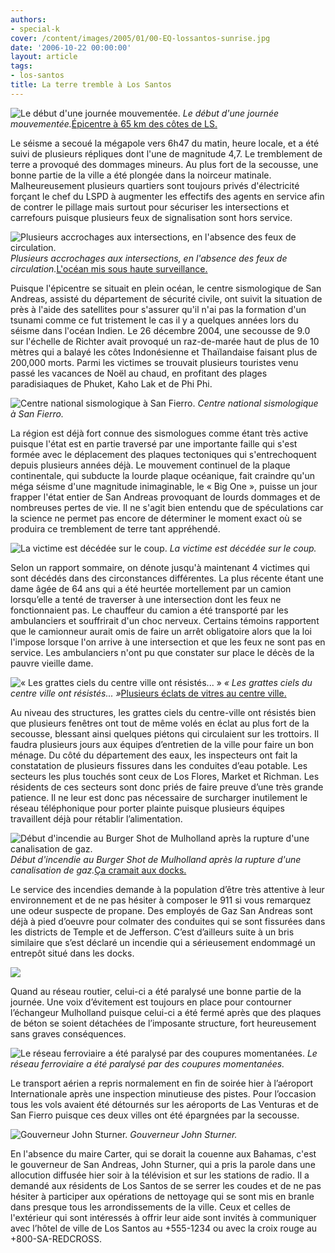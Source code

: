 ```yaml
---
authors:
- special-k
cover: /content/images/2005/01/00-EQ-lossantos-sunrise.jpg
date: '2006-10-22 00:00:00'
layout: article
tags:
- los-santos
title: La terre tremble à Los Santos
---
```



![Le début d'une journée mouvementée.](/content/images/2005/01/00-EQ-lossantos-sunrise.jpg)
_Le début d'une journée mouvementée._[Épicentre à 65 km des côtes de LS.](/content/images/2005/01/00-EQ-epicentre.jpg)

Le séisme a secoué la mégapole vers 6h47 du matin, heure locale, et a été suivi de plusieurs répliques dont l'une de magnitude 4,7. Le tremblement de terre a provoqué des dommages mineurs. Au plus fort de la secousse, une bonne partie de la ville a été plongée dans la noirceur matinale. Malheureusement plusieurs quartiers sont toujours privés d'électricité forçant le chef du LSPD à augmenter les effectifs des agents en service afin de contrer le pillage mais surtout pour sécuriser les intersections et carrefours puisque plusieurs feux de signalisation sont hors service.

![Plusieurs accrochages aux intersections, en l'absence des feux de circulation.](/content/images/2005/01/00-EQ-no-traffic-lights.jpg)
_Plusieurs accrochages aux intersections, en l'absence des feux de circulation._[L'océan mis sous haute surveillance.](/content/images/2005/01/00-EQ-ocean-tsunami-alert.jpg)

Puisque l'épicentre se situait en plein océan, le centre sismologique de San Andreas, assisté du département de sécurité civile, ont suivit la situation de près à l'aide des satellites pour s'assurer qu'il n'ai pas la formation d'un tsunami comme ce fut tristement le cas il y a quelques années lors du séisme dans l'océan Indien. Le 26 décembre 2004, une secousse de 9.0 sur l'échelle de Richter avait provoqué un raz-de-marée haut de plus de 10 mètres qui a balayé les côtes Indonésienne et Thaïlandaise faisant plus de 200,000 morts. Parmi les victimes se trouvait plusieurs touristes venu passé les vacances de Noël au chaud, en profitant des plages paradisiaques de Phuket, Kaho Lak et de Phi Phi.

![Centre national sismologique à San Fierro.](/content/images/2005/01/00-EQ-centre-sismologique.jpg)
_Centre national sismologique à San Fierro._

La région est déjà fort connue des sismologues comme étant très active puisque l'état est en partie traversé par une importante faille qui s'est formée avec le déplacement des plaques tectoniques qui s'entrechoquent depuis plusieurs années déjà. Le mouvement continuel de la plaque continentale, qui subducte la lourde plaque océanique, fait craindre qu'un méga séisme d'une magnitude inimaginable, le « Big One », puisse un jour frapper l'état entier de San Andreas provoquant de lourds dommages et de nombreuses pertes de vie. Il ne s'agit bien entendu que de spéculations car la science ne permet pas encore de déterminer le moment exact&nbsp;où se produira ce tremblement de terre tant appréhendé.

![La victime est décédée sur le coup.](/content/images/2005/01/00-EQ-dead-oldlady.jpg)
_La victime est décédée sur le coup._

Selon un rapport sommaire, on dénote jusqu'à maintenant 4 victimes qui sont décédés dans des circonstances différentes. La plus récente étant une dame âgée de 64 ans qui a été heurtée mortellement par un camion lorsqu’elle a tenté de traverser à une intersection dont les feux ne fonctionnaient pas. Le chauffeur du camion a été transporté par les ambulanciers et souffrirait d'un choc nerveux. Certains témoins rapportent que le camionneur aurait omis de faire un arrêt obligatoire alors que la loi l'impose lorsque l'on arrive à une intersection et que les feux ne sont pas en service. Les ambulanciers n'ont pu que constater sur place le décès de la pauvre vieille dame.

![« Les grattes ciels du centre ville ont résistés... »](/content/images/2005/01/00-EQ-lossantos-highrise.jpg)
_« Les grattes ciels du centre ville ont résistés... »_[Plusieurs éclats de vitres au centre ville.](/content/images/2005/01/00-EQ-downtown-broken-windows.jpg)

Au niveau des structures, les grattes ciels du centre-ville ont résistés bien que plusieurs fenêtres ont tout de même volés en éclat au plus fort de la secousse, blessant ainsi quelques piétons qui circulaient sur les trottoirs. Il faudra plusieurs jours aux équipes d’entretien de la ville pour faire un bon ménage. Du côté du département des eaux, les inspecteurs ont fait la constatation de plusieurs fissures dans les conduites d’eau potable. Les secteurs les plus touchés sont ceux de Los Flores, Market et Richman. Les résidents de ces secteurs sont donc priés de faire preuve d’une très grande patience. Il ne leur est donc pas nécessaire de surcharger inutilement le réseau téléphonique pour porter plainte puisque plusieurs équipes travaillent déjà pour rétablir l’alimentation.

![Début d'incendie au Burger Shot de Mulholland après la rupture d'une canalisation de gaz.](/content/images/2005/01/00-EQ-burgershot-fire.jpg)
_Début d'incendie au Burger Shot de Mulholland après la rupture d'une canalisation de gaz._[Ça cramait aux docks.](/content/images/2005/01/00-EQ-docks-fire.jpg)

Le service des incendies demande à la population d’être très attentive à leur environnement et de ne pas hésiter à composer le 911 si vous remarquez une odeur suspecte de propane. Des employés de Gaz San Andreas sont déjà à pied d’oeuvre pour colmater des conduites qui se sont fissurées dans les districts de Temple et de Jefferson. C’est d’ailleurs suite à un bris similaire que s’est déclaré un incendie qui a sérieusement endommagé un entrepôt situé dans les docks.

![](/content/images/2005/01/00-EQ-mulholland.jpg)

Quand au réseau routier, celui-ci a été paralysé une bonne partie de la journée. Une voix d’évitement est toujours en place pour contourner l’échangeur Mulholland puisque celui-ci a été fermé après que des plaques de béton se soient détachées de l’imposante structure, fort heureusement sans graves conséquences.

![Le réseau ferroviaire a été paralysé par des coupures momentanées.](/content/images/2005/01/00-EQ-train-stop.jpg)
_Le réseau ferroviaire a été paralysé par des coupures momentanées._

Le transport aérien a repris normalement en fin de soirée hier à l’aéroport Internationale après une inspection minutieuse des pistes. Pour l’occasion tous les vols avaient été détournés sur les aéroports de Las Venturas et de San Fierro puisque ces deux villes ont été épargnées par la secousse.

![Gouverneur John Sturner.](/content/images/2005/01/00-EQ-sa-governor.jpg)
_Gouverneur John Sturner._

En l'absence du maire Carter, qui se dorait la couenne aux Bahamas, c'est le gouverneur de San Andreas, John Sturner, qui a pris la parole dans une allocution diffusée hier soir à la télévision et sur les stations de radio. Il a demandé aux résidents de Los Santos de se serrer les coudes et de ne pas hésiter à participer aux opérations de nettoyage qui se sont mis en branle dans presque tous les arrondissements de la ville. Ceux et celles de l'extérieur qui sont intéressés à offrir leur aide sont invités à communiquer avec l’hôtel de ville de Los Santos au +555-1234 ou avec la croix rouge au +800-SA-REDCROSS.